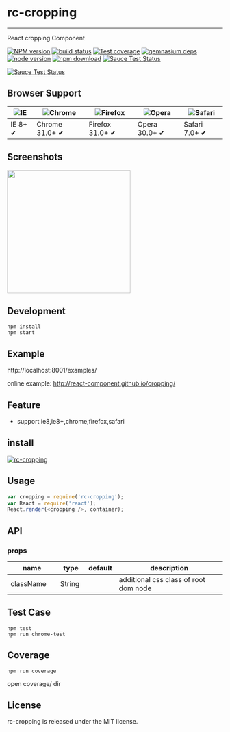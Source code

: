 # rc-cropping
---

React cropping Component


[![NPM version][npm-image]][npm-url]
[![build status][travis-image]][travis-url]
[![Test coverage][coveralls-image]][coveralls-url]
[![gemnasium deps][gemnasium-image]][gemnasium-url]
[![node version][node-image]][node-url]
[![npm download][download-image]][download-url]
[![Sauce Test Status](https://saucelabs.com/buildstatus/rc-cropping)](https://saucelabs.com/u/rc-cropping)

[![Sauce Test Status](https://saucelabs.com/browser-matrix/rc-cropping.svg)](https://saucelabs.com/u/rc-cropping)

[npm-image]: http://img.shields.io/npm/v/rc-cropping.svg?style=flat-square
[npm-url]: http://npmjs.org/package/rc-cropping
[travis-image]: https://img.shields.io/travis/react-component/cropping.svg?style=flat-square
[travis-url]: https://travis-ci.org/react-component/cropping
[coveralls-image]: https://img.shields.io/coveralls/react-component/cropping.svg?style=flat-square
[coveralls-url]: https://coveralls.io/r/react-component/cropping?branch=master
[gemnasium-image]: http://img.shields.io/gemnasium/react-component/cropping.svg?style=flat-square
[gemnasium-url]: https://gemnasium.com/react-component/cropping
[node-image]: https://img.shields.io/badge/node.js-%3E=_0.10-green.svg?style=flat-square
[node-url]: http://nodejs.org/download/
[download-image]: https://img.shields.io/npm/dm/rc-cropping.svg?style=flat-square
[download-url]: https://npmjs.org/package/rc-cropping


## Browser Support

|![IE](https://raw.github.com/alrra/browser-logos/master/internet-explorer/internet-explorer_48x48.png) | ![Chrome](https://raw.github.com/alrra/browser-logos/master/chrome/chrome_48x48.png) | ![Firefox](https://raw.github.com/alrra/browser-logos/master/firefox/firefox_48x48.png) | ![Opera](https://raw.github.com/alrra/browser-logos/master/opera/opera_48x48.png) | ![Safari](https://raw.github.com/alrra/browser-logos/master/safari/safari_48x48.png)|
| --- | --- | --- | --- | --- |
| IE 8+ ✔ | Chrome 31.0+ ✔ | Firefox 31.0+ ✔ | Opera 30.0+ ✔ | Safari 7.0+ ✔ |

## Screenshots

<img src="https://zos.alipayobjects.com/rmsportal/vrydErgwuwLzNpQ.png" width="288"/>


## Development

```
npm install
npm start
```

## Example

http://localhost:8001/examples/


online example: http://react-component.github.io/cropping/


## Feature

* support ie8,ie8+,chrome,firefox,safari


## install


[![rc-cropping](https://nodei.co/npm/rc-cropping.png)](https://npmjs.org/package/rc-cropping)


## Usage

```js
var cropping = require('rc-cropping');
var React = require('react');
React.render(<cropping />, container);
```

## API

### props

<table class="table table-bordered table-striped">
    <thead>
    <tr>
        <th style="width: 100px;">name</th>
        <th style="width: 50px;">type</th>
        <th style="width: 50px;">default</th>
        <th>description</th>
    </tr>
    </thead>
    <tbody>
        <tr>
          <td>className</td>
          <td>String</td>
          <td></td>
          <td>additional css class of root dom node</td>
        </tr>
    </tbody>
</table>


## Test Case

```
npm test
npm run chrome-test
```

## Coverage

```
npm run coverage
```

open coverage/ dir

## License

rc-cropping is released under the MIT license.
